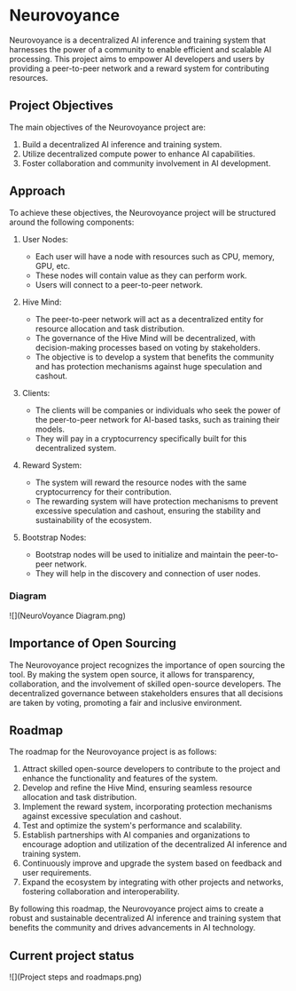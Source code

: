 # Neurovoyance

Neurovoyance is a decentralized AI inference and training system that harnesses the power of a community to enable efficient and scalable AI processing. This project aims to empower AI developers and users by providing a peer-to-peer network and a reward system for contributing resources.

## Project Objectives

The main objectives of the Neurovoyance project are:

1. Build a decentralized AI inference and training system.
2. Utilize decentralized compute power to enhance AI capabilities.
3. Foster collaboration and community involvement in AI development.

## Approach

To achieve these objectives, the Neurovoyance project will be structured around the following components:

1. User Nodes:
   - Each user will have a node with resources such as CPU, memory, GPU, etc.
   - These nodes will contain value as they can perform work.
   - Users will connect to a peer-to-peer network.

2. Hive Mind:
   - The peer-to-peer network will act as a decentralized entity for resource allocation and task distribution.
   - The governance of the Hive Mind will be decentralized, with decision-making processes based on voting by stakeholders.
   - The objective is to develop a system that benefits the community and has protection mechanisms against huge speculation and cashout.

3. Clients:
   - The clients will be companies or individuals who seek the power of the peer-to-peer network for AI-based tasks, such as training their models.
   - They will pay in a cryptocurrency specifically built for this decentralized system.

4. Reward System:
   - The system will reward the resource nodes with the same cryptocurrency for their contribution.
   - The rewarding system will have protection mechanisms to prevent excessive speculation and cashout, ensuring the stability and sustainability of the ecosystem.

5. Bootstrap Nodes:
   - Bootstrap nodes will be used to initialize and maintain the peer-to-peer network.
   - They will help in the discovery and connection of user nodes.

### Diagram

![](NeuroVoyance Diagram.png)

## Importance of Open Sourcing

The Neurovoyance project recognizes the importance of open sourcing the tool. By making the system open source, it allows for transparency, collaboration, and the involvement of skilled open-source developers. The decentralized governance between stakeholders ensures that all decisions are taken by voting, promoting a fair and inclusive environment.

## Roadmap

The roadmap for the Neurovoyance project is as follows:

1. Attract skilled open-source developers to contribute to the project and enhance the functionality and features of the system.
2. Develop and refine the Hive Mind, ensuring seamless resource allocation and task distribution.
3. Implement the reward system, incorporating protection mechanisms against excessive speculation and cashout.
4. Test and optimize the system's performance and scalability.
5. Establish partnerships with AI companies and organizations to encourage adoption and utilization of the decentralized AI inference and training system.
6. Continuously improve and upgrade the system based on feedback and user requirements.
7. Expand the ecosystem by integrating with other projects and networks, fostering collaboration and interoperability.

By following this roadmap, the Neurovoyance project aims to create a robust and sustainable decentralized AI inference and training system that benefits the community and drives advancements in AI technology.

## Current project status
![](Project steps and roadmaps.png)